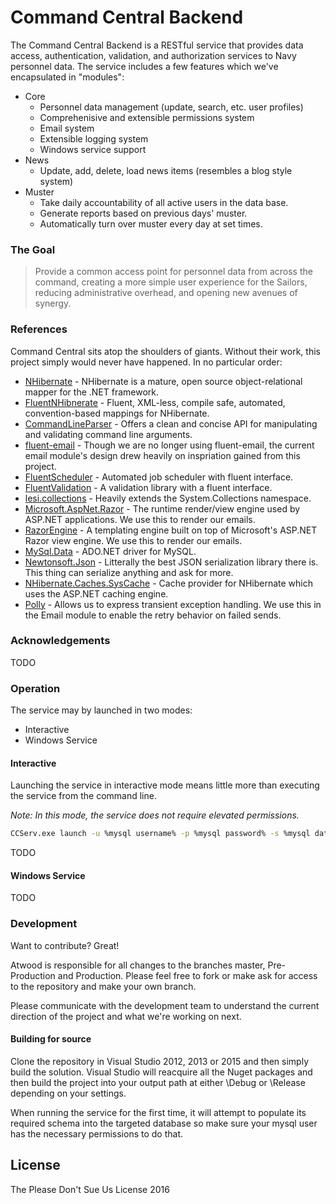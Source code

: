 # Command Central Backend

The Command Central Backend is a RESTful service that provides data access, authentication, validation, and authorization services to Navy personnel data.  The service includes a few features which we've encapsulated in "modules":

  - Core
    * Personnel data management (update, search, etc. user profiles)
    * Comprehenisive and extensible permissions system
    * Email system
    * Extensible logging system
    * Windows service support
  - News
    * Update, add, delete, load news items (resembles a blog style system)
  - Muster
    * Take daily accountability of all active users in the data base.
    * Generate reports based on previous days' muster.
    * Automatically turn over muster every day at set times.
    
### The Goal 

> Provide a common access point for personnel data from across the command, creating a more simple user experience for the Sailors, reducing administrative overhead, and opening new avenues of synergy.

### References

Command Central sits atop the shoulders of giants.  Without their work, this project simply would never have happened.  In no particular order:

* [NHibernate] - NHibernate is a mature, open source object-relational mapper for the .NET framework. 
* [FluentNHibnerate] - Fluent, XML-less, compile safe, automated, convention-based mappings for NHibernate.
* [CommandLineParser] - Offers a clean and concise API for manipulating and validating command line arguments.
* [fluent-email] - Though we are no longer using fluent-email, the current email module's design drew heavily on inspriation gained from this project.
* [FluentScheduler] - Automated job scheduler with fluent interface.
* [FluentValidation] - A validation library with a fluent interface.
* [lesi.collections] - Heavily extends the System.Collections namespace.
* [Microsoft.AspNet.Razor] - The runtime render/view engine used by ASP.NET applications.  We use this to render our emails.
* [RazorEngine] - A templating engine built on top of Microsoft's ASP.NET Razor view engine.  We use this to render our emails.
* [MySql.Data] - ADO.NET driver for MySQL.
* [Newtonsoft.Json] - Litterally the best JSON serialization library there is.  This thing can serialize anything and ask for more.
* [NHibernate.Caches.SysCache] - Cache provider for NHibernate which uses the ASP.NET caching engine.
* [Polly] - Allows us to express transient exception handling.  We use this in the Email module to enable the retry behavior on failed sends.

### Acknowledgements

TODO

### Operation

The service may by launched in two modes:
* Interactive
* Windows Service

#### Interactive

Launching the service in interactive mode means little more than executing the service from the command line. 

_Note: In this mode, the service does not require elevated permissions._

```sh
CCServ.exe launch -u %mysql username% -p %mysql password% -s %mysql database address% -d %mysql database/schema%
```

TODO

#### Windows Service

TODO

### Development

Want to contribute? Great!

Atwood is responsible for all changes to the branches master, Pre-Production and Production.  Please feel free to fork or make ask for access to the repository and make your own branch.

Please communicate with the development team to understand the current direction of the project and what we're working on next.

#### Building for source

Clone the repository in Visual Studio 2012, 2013 or 2015 and then simply build the solution.  Visual Studio will reacquire all the Nuget packages and then build the project into your output path at either \Debug or \Release depending on your settings.

When running the service for the first time, it will attempt to populate its required schema into the targeted database so make sure your mysql user has the necessary permissions to do that.

License
----

The Please Don't Sue Us License 2016

[//]: # (These are reference links used in the body of this note and get stripped out when the markdown processor does its job. There is no need to format nicely because it shouldn't be seen. Thanks SO - http://stackoverflow.com/questions/4823468/store-comments-in-markdown-syntax)

[NHibernate]: <http://nhibernate.info/>
[FluentNHibnerate]: <http://www.fluentnhibernate.org/>
[CommandLineParser]: <https://github.com/gsscoder/commandline>
[fluent-email]: <https://github.com/lukencode/FluentEmail>
[FluentScheduler]: <https://github.com/fluentscheduler/FluentScheduler>
[FluentValidation]: <https://github.com/JeremySkinner/FluentValidation>
[lesi.collections]: <https://github.com/nhibernate/iesi.collections>
[Microsoft.AspNet.Razor]: <https://www.nuget.org/packages/microsoft.aspnet.razor/>
[RazorEngine]: <https://github.com/Antaris/RazorEngine>
[MySql.Data]: <http://dev.mysql.com/downloads/connector/net/>
[Newtonsoft.Json]: <https://github.com/JamesNK/Newtonsoft.Json>
[NHibernate.Caches.SysCache]: <https://github.com/diegose/NHibernate.Diegose>
[Polly]: <https://github.com/App-vNext/Polly>

